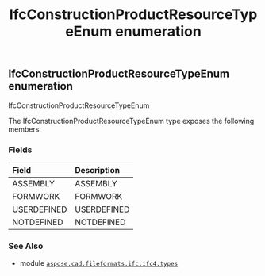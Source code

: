 ﻿---
title: IfcConstructionProductResourceTypeEnum enumeration
second_title: Aspose.CAD for Python via .NET API References
description: 
type: docs
weight: 2320
url: /aspose.cad.fileformats.ifc.ifc4.types/ifcconstructionproductresourcetypeenum/
is_root: false
---

## IfcConstructionProductResourceTypeEnum enumeration

IfcConstructionProductResourceTypeEnum



The IfcConstructionProductResourceTypeEnum type exposes the following members:

### Fields
| Field | Description |
| :- | :- |
| ASSEMBLY | ASSEMBLY |
| FORMWORK | FORMWORK |
| USERDEFINED | USERDEFINED |
| NOTDEFINED | NOTDEFINED |



### See Also
* module [`aspose.cad.fileformats.ifc.ifc4.types`](..)
